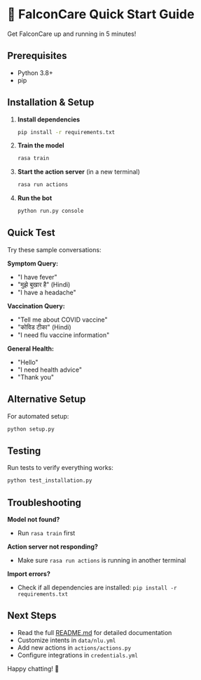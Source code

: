 # 🚀 FalconCare Quick Start Guide

Get FalconCare up and running in 5 minutes!

## Prerequisites
- Python 3.8+
- pip

## Installation & Setup

1. **Install dependencies**
   ```bash
   pip install -r requirements.txt
   ```

2. **Train the model**
   ```bash
   rasa train
   ```

3. **Start the action server** (in a new terminal)
   ```bash
   rasa run actions
   ```

4. **Run the bot**
   ```bash
   python run.py console
   ```

## Quick Test

Try these sample conversations:

**Symptom Query:**
- "I have fever"
- "मुझे बुखार है" (Hindi)
- "I have a headache"

**Vaccination Query:**
- "Tell me about COVID vaccine"
- "कोविड टीका" (Hindi)
- "I need flu vaccine information"

**General Health:**
- "Hello"
- "I need health advice"
- "Thank you"

## Alternative Setup

For automated setup:
```bash
python setup.py
```

## Testing

Run tests to verify everything works:
```bash
python test_installation.py
```

## Troubleshooting

**Model not found?**
- Run `rasa train` first

**Action server not responding?**
- Make sure `rasa run actions` is running in another terminal

**Import errors?**
- Check if all dependencies are installed: `pip install -r requirements.txt`

## Next Steps

- Read the full [README.md](README.md) for detailed documentation
- Customize intents in `data/nlu.yml`
- Add new actions in `actions/actions.py`
- Configure integrations in `credentials.yml`

Happy chatting! 🏥
